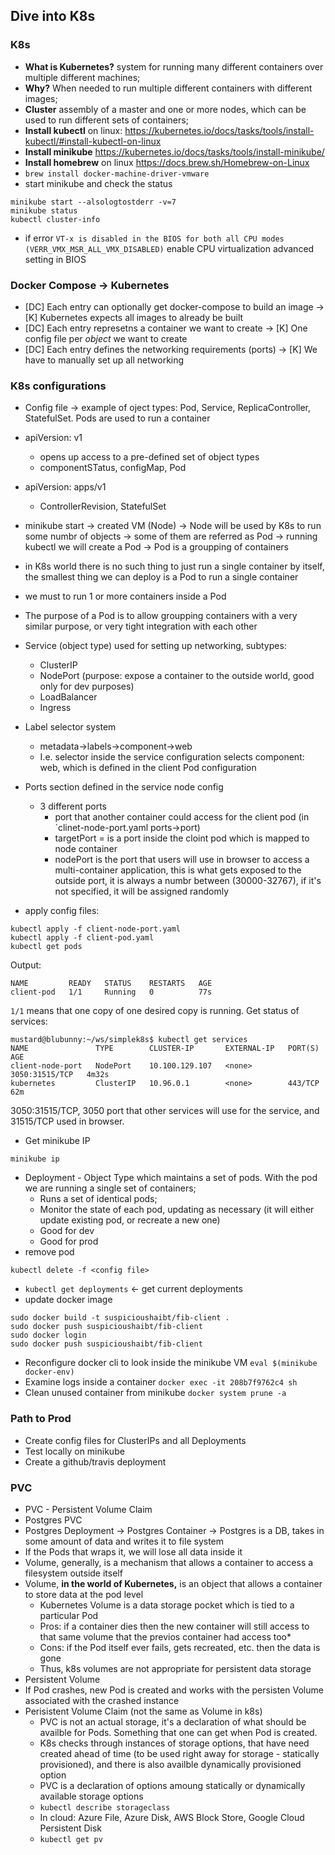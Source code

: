 ## Dive into K8s 

### K8s
* **What is Kubernetes?** system for running many different containers over multiple different machines;
* **Why?** When needed to run multiple different containers with different images;
* **Cluster** assembly of a master and one or more nodes, which can be used to run different sets of containers;
* **Install kubectl** on linux: https://kubernetes.io/docs/tasks/tools/install-kubectl/#install-kubectl-on-linux
* **Install minikube** https://kubernetes.io/docs/tasks/tools/install-minikube/
* **Install homebrew** on linux https://docs.brew.sh/Homebrew-on-Linux
* <optional> `brew install docker-machine-driver-vmware`
* start minikube and check the status
```
minikube start --alsologtostderr -v=7
minikube status
kubectl cluster-info
```
* if error `VT-x is disabled in the BIOS for both all CPU modes (VERR_VMX_MSR_ALL_VMX_DISABLED)` enable CPU virtualization advanced setting in BIOS 

### Docker Compose -> Kubernetes
* [DC] Each entry can optionally get docker-compose to build an image -> [K] Kubernetes expects all images to already be built
* [DC] Each entry represetns a container we want to create -> [K] One config file per *object* we want to create
* [DC] Each entry defines the networking requirements (ports) -> [K] We have to manually set up all networking

### K8s configurations
* Config file -> example of oject types: Pod, Service, ReplicaController, StatefulSet. Pods are used to run a container
* apiVersion: v1
  * opens up access to a pre-defined set of object types 
  * componentSTatus, configMap, Pod
* apiVersion: apps/v1
  * ControllerRevision, StatefulSet 
* minikube start -> 
    created VM (Node) -> 
      Node will be used by K8s to run some numbr of objects -> 
      some of them are referred as Pod -> 
      running kubectl we will create a Pod ->
      Pod is a groupping of containers
      
* in K8s world there is no such thing to just run a single container by itself, the smallest thing we can deploy is a Pod to run a single container
* we must to run 1 or more containers inside a Pod
* The purpose of a Pod is to allow groupping containers with a very similar purpose, or very tight integration with each other
* Service (object type) used for setting up networking, subtypes:
  * ClusterIP
  * NodePort (purpose: expose a container to the outside world, good only for dev purposes)
  * LoadBalancer
  * Ingress
* Label selector system
  * metadata->labels->component->web
  * I.e. selector inside the service configuration selects component: web, which is defined in the client Pod configuration
* Ports section defined in the service node config
  * 3 different ports
    * port that another container could access for the client pod (in `clinet-node-port.yaml ports->port)
    * targetPort = is a port inside the cloint pod which is mapped to node container
    * nodePort is the port that users will use in browser to access a multi-container application, this is what gets exposed to the outside port, it is always a numbr between (30000-32767), if it's not specified, it will be assigned randomly
* apply config files:
```
kubectl apply -f client-node-port.yaml 
kubectl apply -f client-pod.yaml
kubectl get pods
```
Output:
```
NAME         READY   STATUS    RESTARTS   AGE
client-pod   1/1     Running   0          77s
```
`1/1` means that one copy of one desired copy is running.
Get status of services:
```
mustard@blubunny:~/ws/simplek8s$ kubectl get services
NAME               TYPE        CLUSTER-IP       EXTERNAL-IP   PORT(S)          AGE
client-node-port   NodePort    10.100.129.107   <none>        3050:31515/TCP   4m32s
kubernetes         ClusterIP   10.96.0.1        <none>        443/TCP          62m
```
3050:31515/TCP, 3050 port that other services will use for the service, and 31515/TCP used in browser.
* Get minikube IP
```
minikube ip
```
* Deployment - Object Type which maintains a set of pods. With the pod we are running a single set of containers;
  * Runs a set of identical pods;
  * Monitor the state of each pod, updating as necessary (it will either update existing pod, or recreate a new one)
  * Good for dev
  * Good for prod
* remove pod 
```
kubectl delete -f <config file>
```
* `kubectl get deployments` <- get current deployments
* update docker image
```
sudo docker build -t suspicioushaibt/fib-client .
sudo docker push suspicioushaibt/fib-client
sudo docker login
sudo docker push suspicioushaibt/fib-client
```
* Reconfigure docker cli to look inside the minikube VM `eval $(minikube docker-env)`
* Examine logs inside a container `docker exec -it 208b7f9762c4 sh`
* Clean unused container from minikube `docker system prune -a`
### Path to Prod
* Create config files for ClusterIPs and all Deployments
* Test locally on minikube
* Create a github/travis deployment
### PVC
* PVC - Persistent Volume Claim
* Postgres PVC
* Postgres Deployment -> Postgres Container -> Postgres is a DB, takes in some amount of data and writes it to file system
* If the Pods that wraps it, we will lose all data inside it
* Volume, generally, is a mechanism that allows a container to access a filesystem outside itself 
* Volume, **in the world of Kubernetes,** is an object that allows a container to store data at the pod level
  * Kubernetes Volume is a data storage pocket which is tied to a particular Pod
  * Pros: if a container dies then the new container will still access to that same volume that the previos container had access too* 
  * Cons: if the Pod itself ever fails, gets recreated, etc. then the data is gone
  * Thus, k8s volumes are not appropriate for persistent data storage
* Persistent Volume
 * If Pod crashes, new Pod is created and works with the persisten Volume associated with the crashed instance
* Perisistent Volume Claim (not the same as Volume in k8s)
  * PVC is not an actual storage, it's a declaration of what should be availble for Pods. Something that one can get when Pod is created. 
  * K8s checks through instances of storage options, that have need created ahead of time (to be used right away for storage - statically provisioned), and there is also availble dynamically provisioned option
  * PVC is a declaration of options amoung statically or dynamically available storage options 
  * `kubectl describe storageclass`
  * In cloud: Azure File, Azure Disk, AWS Block Store, Google Cloud Persistent Disk
  * `kubectl get pv`
